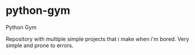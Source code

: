 # python-gym
Python Gym

Repository with multiple simple projects that i make when i'm bored.
Very simple and prone to errors.
